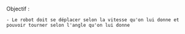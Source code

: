 
Objectif :
  
	- Le robot doit se déplacer selon la vitesse qu'on lui donne et pouvoir tourner selon l'angle qu'on lui donne

